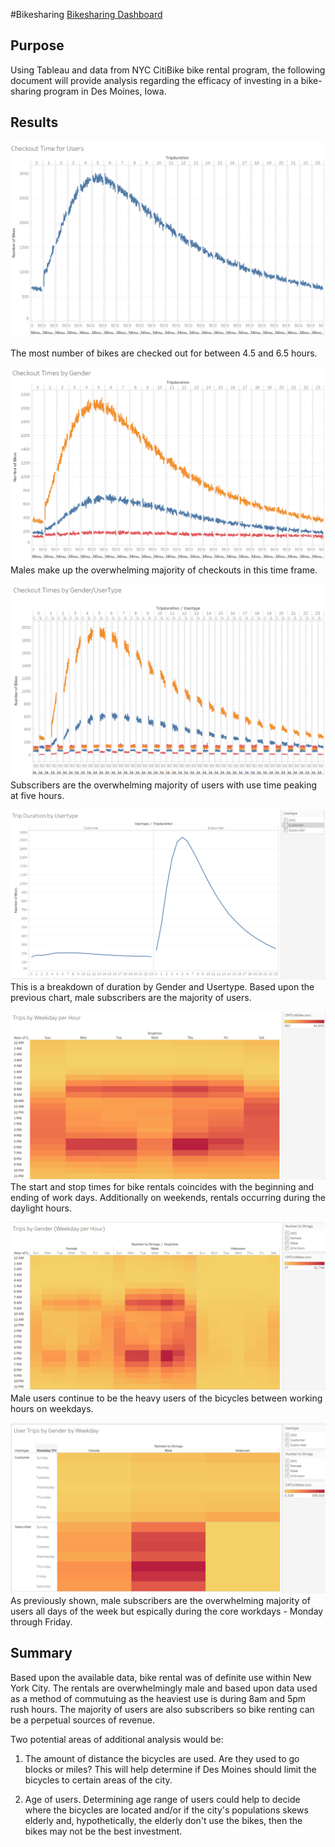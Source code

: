 #Bikesharing
[Bikesharing Dashboard](https://public.tableau.com/profile/stephen.mulhern#!/vizhome/BikeSharing_16038472800620/NYCCitiBikeAnalysis)

## Purpose
Using Tableau and data from NYC CitiBike bike rental program, the following document will provide analysis regarding the efficacy of investing in a bike-sharing program in Des Moines, Iowa.

## Results
![Checkout Time for Users](https://github.com/smulhern03-bootcamp/bikesharing/blob/main/Checkout%20Time%20for%20Users.PNG)

The most number of bikes are checked out for between 4.5 and 6.5 hours.

![Checkout Time by Genders](https://github.com/smulhern03-bootcamp/bikesharing/blob/main/Checkout%20Time%20by%20Genders.PNG)
Males make up the overwhelming majority of checkouts in this time frame.

![Checkout Time by GenderUsertype](https://github.com/smulhern03-bootcamp/bikesharing/blob/main/Checkout%20Times%20by%20GenderUsertype.PNG)
Subscribers are the overwhelming majority of users with use time peaking at five hours.

![Tripduration by Usertype](https://github.com/smulhern03-bootcamp/bikesharing/blob/main/Trip%20Duration%20by%20Usertype.PNG)
This is a breakdown of duration by Gender and Usertype.  Based upon the previous chart, male subscribers are the majority of users.

![Trips by Weekday per Hour](https://github.com/smulhern03-bootcamp/bikesharing/blob/main/Trips%20by%20Weekday%20per%20Hour.PNG)
The start and stop times for bike rentals coincides with the beginning and ending of work days.  Additionally on weekends, rentals occurring during the daylight hours.

![Trips by Gender (Weekday per Hour)](https://github.com/smulhern03-bootcamp/bikesharing/blob/main/Trips%20by%20Gender%20(Weekday%20per%20Hour).PNG)
Male users continue to be the heavy users of the bicycles between working hours on weekdays.

![User Trips by Gender by Weekday](https://github.com/smulhern03-bootcamp/bikesharing/blob/main/User%20Trips%20by%20Gender%20by%20Weekday.PNG)
As previously shown, male subscribers are the overwhelming majority of users all days of the week but espically during the core workdays - Monday through Friday.

## Summary
Based upon the available data, bike rental was of definite use within New York City.  The rentals are overwhelmingly male and based upon data used as a method of commutuing as the heaviest use is during 8am and 5pm rush hours.  The majority of users are also subscribers so bike renting can be a perpetual sources of revenue.  

Two potential areas of additional analysis would be:

1) The amount of distance the bicycles are used.  Are they used to go blocks or miles?  This will help determine if Des Moines should limit the bicycles to certain areas of the city.

2) Age of users.  Determining age range of users could help to decide where the bicycles are located and/or if the city's populations skews elderly and, hypothetically, the elderly don't use the bikes, then the bikes may not be the best investment.
